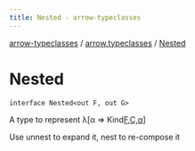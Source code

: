 ```yaml
---
title: Nested - arrow-typeclasses
---
```


[arrow-typeclasses](../index.html) / [arrow.typeclasses](index.html) / [Nested](./-nested.html)

# Nested

`interface Nested<out F, out G>`

A type to represent λ[α =&gt; Kind[F,C,α](#)]

Use unnest to expand it, nest to re-compose it

